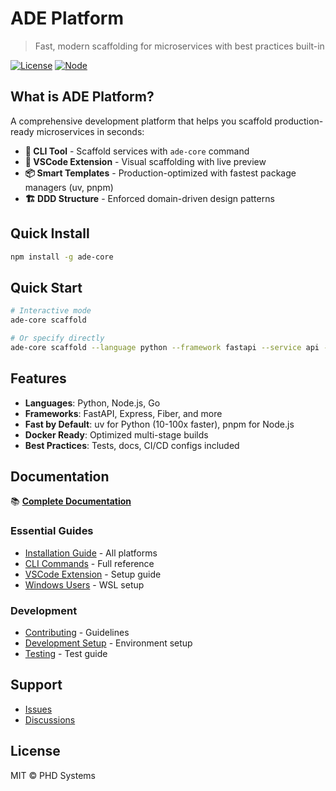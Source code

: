 # ADE Platform

> Fast, modern scaffolding for microservices with best practices built-in

[![License](https://img.shields.io/badge/license-MIT-blue.svg)](LICENSE)
[![Node](https://img.shields.io/badge/node-%3E%3D20.0.0-brightgreen.svg)](https://nodejs.org)

## What is ADE Platform?

A comprehensive development platform that helps you scaffold production-ready microservices in seconds:

- **🚀 CLI Tool** - Scaffold services with `ade-core` command
- **🔧 VSCode Extension** - Visual scaffolding with live preview
- **📦 Smart Templates** - Production-optimized with fastest package managers (uv, pnpm)
- **🏗️ DDD Structure** - Enforced domain-driven design patterns

## Quick Install

```bash
npm install -g ade-core
```

## Quick Start

```bash
# Interactive mode
ade-core scaffold

# Or specify directly
ade-core scaffold --language python --framework fastapi --service api --domain core
```

## Features

- **Languages**: Python, Node.js, Go
- **Frameworks**: FastAPI, Express, Fiber, and more
- **Fast by Default**: uv for Python (10-100x faster), pnpm for Node.js
- **Docker Ready**: Optimized multi-stage builds
- **Best Practices**: Tests, docs, CI/CD configs included

## Documentation

📚 **[Complete Documentation](docs/README.md)**

### Essential Guides

- [Installation Guide](docs/guides/ade-core-installation.md) - All platforms
- [CLI Commands](docs/api/cli-commands.md) - Full reference
- [VSCode Extension](docs/guides/vscode-extension-deployment.md) - Setup guide
- [Windows Users](docs/guides/windows-quick-start.md) - WSL setup

### Development

- [Contributing](CONTRIBUTING.md) - Guidelines
- [Development Setup](docs/development/setup.md) - Environment setup
- [Testing](docs/development/testing.md) - Test guide

## Support

- [Issues](https://github.com/phdsystems/ade-platform/issues)
- [Discussions](https://github.com/phdsystems/ade-platform/discussions)

## License

MIT © PHD Systems
